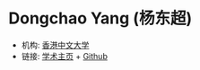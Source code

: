 # Dongchao Yang (杨东超)

- 机构: [香港中文大学](../Institutions/CUHK.md)
- 链接: [学术主页](https://dongchaoyang.top) + [Github](https://github.com/yangdongchao)


